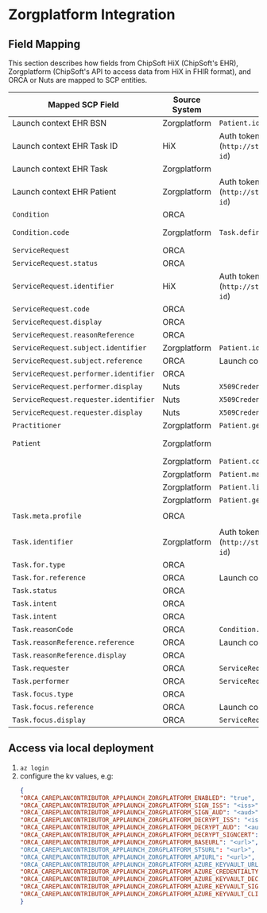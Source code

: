# Zorgplatform Integration

## Field Mapping

This section describes how fields from ChipSoft HiX (ChipSoft's EHR), Zorgplatform (ChipSoft's API to access data from
HiX in FHIR format),
and ORCA or Nuts are mapped to SCP entities.

| Mapped SCP Field                      | Source System | Source System Field                                                                  | Mapping                                                                               |
|---------------------------------------|---------------|--------------------------------------------------------------------------------------|---------------------------------------------------------------------------------------|
| Launch context EHR BSN                | Zorgplatform  | `Patient.identifier (system=http://fhir.nl/fhir/NamingSystem/bsn)`                   | BSN from HiX auth token is ignored, taken from FHIR Patient resource instead          |
| Launch context EHR Task ID            | HiX           | Auth token (`http://sts.zorgplatform.online/ws/claims/2017/07/workflow/workflow-id`) |                                                                                       |
| Launch context EHR Task               | Zorgplatform  |                                                                                      | Reference is `Task/<workflow ID>`, used to construct SCP Task                         |
| Launch context EHR Patient            | Zorgplatform  | Auth token (`http://sts.zorgplatform.online/ws/claims/2017/07/workflow/workflow-id`) | Search narrowing guarantees that only the patient related to the workflow is returned |
| `Condition`                           | ORCA          |                                                                                      | Created by ORCA, as Zorgplatform doesn't provide a Condition.                         |
| `Condition.code`                      | Zorgplatform  | `Task.definitionReference`                                                           | ChipSoft workflow OID to snomed code (e.g. `urn:oid:2.16.840.1.113883.2.4.3.224.2.1`) |
| `ServiceRequest`                      | ORCA          |                                                                                      | Created by ORCA, as Zorgplatform doesn't provide a ServiceRequest.                    |
| `ServiceRequest.status`               | ORCA          |                                                                                      | `active` (hardcoded)                                                                  |
| `ServiceRequest.identifier`           | HiX           | Auth token (`http://sts.zorgplatform.online/ws/claims/2017/07/workflow/workflow-id`) | `system=http://sts.zorgplatform.online/ws/claims/2017/07/workflow/workflow-id`        |
| `ServiceRequest.code`                 | ORCA          |                                                                                      | `snomed\|719858009 telemonitoring` (hardcoded)                                        |
| `ServiceRequest.display`              | ORCA          |                                                                                      | `monitoren via telegeneeskunde` (hardcoded)                                           |
| `ServiceRequest.reasonReference`      | ORCA          |                                                                                      | Constructed Condition                                                                 |
| `ServiceRequest.subject.identifier`   | Zorgplatform  | `Patient.identifier (system=http://fhir.nl/fhir/NamingSystem/bsn)`                   | `plan` (hardcoded)                                                                    |
| `ServiceRequest.subject.reference`    | ORCA          | Launch context Patient reference                                                     |                                                                                       |
| `ServiceRequest.performer.identifier` | ORCA          |                                                                                      | Configured (`system=http://fhir.nl/fhir/NamingSystem/ura`)                            |
| `ServiceRequest.performer.display`    | Nuts          | `X509Credential.credentialSubject.subject.O`                                         | Read from CSD                                                                         |
| `ServiceRequest.requester.identifier` | Nuts          | `X509Credential.credentialSubject.subject.otherName`                                 | Read from local wallet (`system=http://fhir.nl/fhir/NamingSystem/ura`)                |
| `ServiceRequest.requester.display`    | Nuts          | `X509Credential.credentialSubject.subject.O`                                         | Read from local wallet                                                                |
| `Practitioner`                        | Zorgplatform  | `Patient.generalPractitioner`                                                        | Pre-populates QuestionnaireResponses                                                  |
| `Patient`                             | Zorgplatform  |                                                                                      | Sanitized Patient resource from Zorgplatform (see rows below for removed fields)      |
|                                       | Zorgplatform  | `Patient.contact.organization.reference`                                             | External literal reference (of Zorgplatform) removed                                  |
|                                       | Zorgplatform  | `Patient.managingOrganization.reference`                                             | External literal reference (of Zorgplatform) removed                                  |
|                                       | Zorgplatform  | `Patient.link.other.reference`                                                       | External literal reference (of Zorgplatform) removed                                  |
|                                       | Zorgplatform  | `Patient.generalPractitioner.reference`                                              | External literal reference (of Zorgplatform) removed                                  |
| `Task.meta.profile`                   | ORCA          |                                                                                      | `http://santeonnl.github.io/shared-care-planning/StructureDefinition/SCPTask`         |
| `Task.identifier`                     | Zorgplatform  | Auth token (`http://sts.zorgplatform.online/ws/claims/2017/07/workflow/workflow-id`) |                                                                                       |
| `Task.for.type`                       | ORCA          |                                                                                      | `Patient` (hardcoded)                                                                 |
| `Task.for.reference`                  | ORCA          | Launch context Patient reference                                                     |                                                                                       |
| `Task.status`                         | ORCA          |                                                                                      | `requested` (hardcoded)                                                               |
| `Task.intent`                         | ORCA          |                                                                                      | `order` (hardcoded)                                                                   |
| `Task.intent`                         | ORCA          |                                                                                      | `order` (hardcoded)                                                                   |
| `Task.reasonCode`                     | ORCA          | `Condition.code`                                                                     |                                                                                       |
| `Task.reasonReference.reference`      | ORCA          | Launch context Condition reference                                                   | Constructed Condition                                                                 |
| `Task.reasonReference.display`        | ORCA          |                                                                                      | Depends on `Condition.code` (hardcoded)                                               |
| `Task.requester`                      | ORCA          | `ServiceRequest.requester.identifier`                                                |                                                                                       |
| `Task.performer`                      | ORCA          | `ServiceRequest.performer[0].identifier`                                             |                                                                                       |
| `Task.focus.type`                     | ORCA          |                                                                                      | `ServiceRequest` (hardcoded)                                                          |
| `Task.focus.reference`                | ORCA          | Launch context ServiceRequest reference                                              | Constructed ServiceRequest                                                            |
| `Task.focus.display`                  | ORCA          | `ServiceRequest.code.coding.[0].display`                                             |                                                                                       |

## Access via local deployment

1. `az login`
2. configure the kv values, e.g:
   ```json 
   {
   "ORCA_CAREPLANCONTRIBUTOR_APPLAUNCH_ZORGPLATFORM_ENABLED": "true",
   "ORCA_CAREPLANCONTRIBUTOR_APPLAUNCH_ZORGPLATFORM_SIGN_ISS": "<iss>", //The hl7 oid of the care organization configured in Zorgplatform
   "ORCA_CAREPLANCONTRIBUTOR_APPLAUNCH_ZORGPLATFORM_SIGN_AUD": "<aud>", //The STS URL
   "ORCA_CAREPLANCONTRIBUTOR_APPLAUNCH_ZORGPLATFORM_DECRYPT_ISS": "<iss>", //The STS URL
   "ORCA_CAREPLANCONTRIBUTOR_APPLAUNCH_ZORGPLATFORM_DECRYPT_AUD": "<aud>", //The service URL configured in Zorgplatform
   "ORCA_CAREPLANCONTRIBUTOR_APPLAUNCH_ZORGPLATFORM_DECRYPT_SIGNCERT": "<pem_certificate>", // PEM-formatted X.509 certificate(s) used to verify signatures provided by Zorgplatform. Should retain newlines, e.g. "-----BEGIN CERTIFICATE-----\nMIIGpTC...SIuTjA==\n-----END CERTIFICATE-----",
   "ORCA_CAREPLANCONTRIBUTOR_APPLAUNCH_ZORGPLATFORM_BASEURL": "<url>", //https://zorgplatform.online OR https://acceptatie.zorgplatform.online
   "ORCA_CAREPLANCONTRIBUTOR_APPLAUNCH_ZORGPLATFORM_STSURL": "<url>", //https://zorgplatform.online/sts OR https://acceptatie.zorgplatform.online/sts
   "ORCA_CAREPLANCONTRIBUTOR_APPLAUNCH_ZORGPLATFORM_APIURL": "<url>", //https://api.zorgplatform.online/fhir/V1/ OR https://api.acceptatie.zorgplatform.online/fhir/V1/
   "ORCA_CAREPLANCONTRIBUTOR_APPLAUNCH_ZORGPLATFORM_AZURE_KEYVAULT_URL": "<url>", //The URL of the Azure KeyVault to use
   "ORCA_CAREPLANCONTRIBUTOR_APPLAUNCH_ZORGPLATFORM_AZURE_CREDENTIALTYPE": "<type>", //The Azure credential type, "default", "cli" or "managed_identity"
   "ORCA_CAREPLANCONTRIBUTOR_APPLAUNCH_ZORGPLATFORM_AZURE_KEYVAULT_DECRYPTCERTNAME": "<certname>", //Name of the KV decrypt certificate (used to decrypt assertions that are received from Zorgplatform)
   "ORCA_CAREPLANCONTRIBUTOR_APPLAUNCH_ZORGPLATFORM_AZURE_KEYVAULT_SIGNCERTNAME": "<certname>", //Name of the KV signing certificate (used to sign assertions that wil be sent to Zorgplatform)
   "ORCA_CAREPLANCONTRIBUTOR_APPLAUNCH_ZORGPLATFORM_AZURE_KEYVAULT_CLIENTCERTNAME": "<certname>" //Name of the KV client certificate (used to set up mTLS with Zorgplatform)
   }
   ```